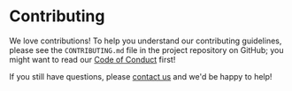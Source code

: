 # Contributing

We love contributions! To help you understand our contributing guidelines, please see
the `CONTRIBUTING.md` file in the project repository on GitHub; you might want to read
our [Code of Conduct][code-of-conduct] first!

If you still have questions, please [contact us][email-address] and we'd be happy to
help!

[code-of-conduct]: ./CODE_OF_CONDUCT.md
[email-address]: mailto:organisation@email.address
